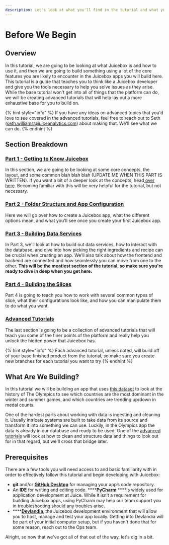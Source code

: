 ```yaml
---
description: Let's look at what you'll find in the tutorial and what you're going to build
---
```


# Before We Begin

## Overview

In this tutorial, we are going to be looking at what Juicebox is and how to use it, and then we are going to build something using a lot of the core features you are likely to encounter in the Juicebox apps you will build here. This tutorial is a guide that teaches you to think like a Juicebox developer and give you the tools necessary to help you solve issues as they arise. While the base tutorial won't get into all of things that the platform can do, we will be creating advanced tutorials that will help lay out a more exhaustive base for you to build on.

{% hint style="info" %}
If you have any ideas on advanced topics that you'd love to see covered in the advanced tutorials, feel free to reach out to Seth \(seth.williams@juiceanalytics.com\) about making that. We'll see what we can do.
{% endhint %}

## Section Breakdown

### [Part 1 - Getting to Know Juicebox](tutorial-part-2.md)

In this section, we are going to be looking at some core concepts, the layout, and some common blah blah blah \(UPDATE ME WHEN THIS PART IS WRITTEN\). If you want a bit of a deeper look at the concepts, head[ over here](../concepts/). Becoming familiar with this will be very helpful for the tutorial, but not necessary.

### [Part 2 - Folder Structure and App Configuration](tutorial-part-3.md)

Here we will go over how to create a Juicebox app, what the different options mean, and what you'll see once you create your first Juicebox app.

### [Part 3 - Building Data Services](part-3-building-data-services.md)

In Part 3, we'll look at how to build out data services, how to interact with the database, and dive into how picking the right ingredients and recipe can be crucial when creating an app. We'll also talk about how the frontend and backend are connected and how seamlessly you can move from one to the other. **This will be the meatiest section of the tutorial, so make sure you're ready to dive in deep when you get here.**

### [Part 4 - Building the Slices](part-4-building-the-slices.md)

Part 4 is going to teach you how to work with several common types of slice, what their configurations look like, and how you can manipulate them to do what you want.

### [Advanced Tutorials](advanced-tutorials.md)

The last section is going to be a collection of advanced tutorials that will teach you some of the finer points of the platform and really help you unlock the hidden power that Juicebox has. 

{% hint style="info" %}
Each advanced tutorial, unless noted, will build off of your base finished product from the tutorial, so make sure you create new branches for each tutorial you want to try
{% endhint %}

## What Are We Building?

In this tutorial we will be building an app that uses [this dataset](https://www.kaggle.com/pavanraj159/olympics-history-1896-2016) to look at the history of The Olympics to see which countries are the most dominant in the winter and summer games, and which countries are trending up/down in medal counts. 

One of the hardest parts about working with data is ingesting and cleaning it. Usually intricate systems are built to take data from its source and transform it into something we can use. Luckily, in the Olympics app the data is already in our database and ready to be used. One of the [advanced tutorials](advanced-tutorials.md) will look at how to clean and structure data and things to look out for in that regard, but we'll cross that bridge later.

## Prerequisites

There are a few tools you will need access to and basic familiarity with in order to effectively follow this tutorial and begin developing with Juicebox:

* **git** and/or [**GitHub Desktop**](https://desktop.github.com/) for managing your app’s code repository.
* An **IDE** for writing and editing code. ****[**PyCharm**](https://www.jetbrains.com/pycharm/) ****is widely used for application development at Juice. While it isn’t a requirement for building Juicebox apps, using PyCharm may help our team support you in troubleshooting should any troubles arise.
* \*\*\*\*[**Devlandia**](http://devlandia.net/en/), the Juicebox development environment that will allow you to host, manage and test your app locally. Getting into Devlandia will be part of your initial computer setup, but if you haven't done that for some reason, reach out to the Ops team.

Alright, so now that we've got all of that out of the way, let's dig in a bit.

